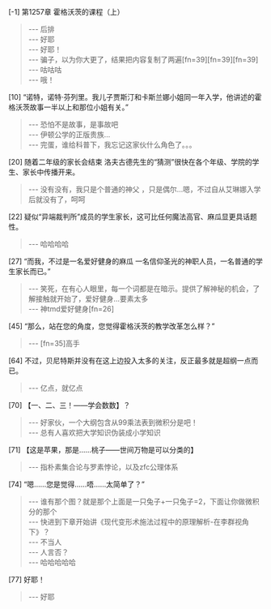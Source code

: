 
[-1] 第1257章 霍格沃茨的课程（上）
>--- 后排<br>
>--- 好耶<br>
>--- 好耶！<br>
>--- 骗子，以为你大更了，结果把内容复制了两遍[fn=39][fn=39][fn=39]<br>
>--- 咕咕咕<br>
>--- 哦！<br>

[10] “诺特，诺特·芬列里。我儿子贾斯汀和卡斯兰娜小姐同一年入学，他讲述的霍格沃茨故事一半以上和那位小姐有关。”
>--- 恐怕不是故事，是事故吧<br>
>--- 伊顿公学的正版贵族…<br>
>--- 完蛋，谁给科普下，我忘记这家伙什么角色了。。。<br>

[20] 随着二年级的家长会结束 洛夫古德先生的“猜测”很快在各个年级、学院的学生、家长中传播开来。
>--- 没有没有，我只是个普通的神父 ，只是偶尔…嗯，不过自从艾琳娜入学后就没有了，呵呵<br>

[22] 疑似“异端裁判所”成员的学生家长，这可比任何魔法高官、麻瓜显更具话题性。
>--- 哈哈哈哈<br>

[27] “而我，不过是一名爱好健身的麻瓜 一名信仰圣光的神职人员，一名普通的学生家长而已。”
>--- 笑死，在有心人眼里，每一个词都是在暗示。提供了解神秘的机会，了解接触就开始了，爱好健身…要素太多<br>
>--- 神tmd爱好健身[fn=26]<br>

[45] “那么，站在您的角度，您觉得霍格沃茨的教学改革怎么样？”
>--- [fn=35]高手<br>

[64] 不过，贝尼特斯并没有在这上边投入太多的关注，反正最多就是超纲一点而已。
>--- 亿点，就亿点<br>

[70] 【一、二、三！——学会数数】？
>--- 好家伙，一个大纲包含从99乘法表到微积分是吧！<br>
>--- 总有人喜欢把大学知识伪装成小学知识<br>

[71] 【这是苹果，那是……桃子——世间万物是可以分类的】
>--- 指朴素集合论与罗素悖论，以及zfc公理体系<br>

[74] “嗯……您是觉得……唔……太简单了？”
>--- 谁有那个图？就是那个上面是一只兔子+一只兔子=2，下面让你做微积分的那个<br>
>--- 快进到下章开始讲《现代变形术施法过程中的原理解析-在李群视角下》？<br>
>--- 不当人<br>
>--- 人言否？<br>
>--- 哈哈哈哈哈<br>

[77] 好耶！
>--- 好耶<br>
